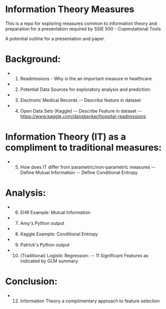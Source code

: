 # Information Theory Measures
This is a repo for exploring measures common to information theory and preparation for a presentation required by SSIE 500 - Copmutational Tools

A potential outline for a presentation and paper.

# Background: 
  - 1. Readmissions - Why is the an important measure in healthcare.
  - 2. Potential Data Sources for exploratory analysis and prediction.
  - 3. Electronic Medical Records
  -- Describe feature in dataset
  - 4. Open Data Sets (Kaggle)
  -- Describe Feature in dataset
  --https://www.kaggle.com/dansbecker/hospital-readmissions

# Information Theory (IT) as a compliment to traditional measures:
  - 5. How does IT differ from parametric/non-parametric measures
  -- Define Mutual Information
  -- Define Conditional Entropy

# Analysis:
  - 6. EHR Example: Mutual Information
  - 7. Amy's Python output
  - 8. Kaggle Example: Conditional Entropy 
  - 9. Patrick's Python output
  - 10. (Traditional) Logistic Regression:
  -- 11 Significant Features as indicated by GLM summary

# Conclusion:
  - 12.  Information Theory a complimentary approach to feature selection


